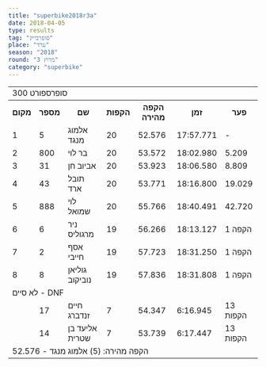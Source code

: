 ```yaml
---
title: "superbike2018r3a"
date: 2018-04-05
type: results
tag: "סופרבייק"
place: "ערד"
season: "2018"
round: "מרוץ 3"
category: "superbike"
---
```

<table class="line_color">
    <tr>
        <td colspan="99" class="title_font">סופרספורט 300</td>
    </tr>
    <tr class="rnkh_bkcolor">
        <th class="rnkh_font">מקום</th>
        <th class="rnkh_font">מספר</th>
        <th class="rnkh_font">שם</th>
        <th class="rnkh_font">הקפות</th>
        <th class="rnkh_font">הקפה מהירה</th>
        <th class="rnkh_font">זמן</th>
        <th class="rnkh_font">פער</th>
    </tr>
    <tr class="rnk_bkcolor">
        <td class="rnk_font">1</td>
        <td class="rnk_font">5</td>
        <td class="rnk_font">אלמוג מנגד</td>
        <td class="rnk_font">20</td>
        <td class="rnk_font">52.576</td>
        <td class="rnk_font">17:57.771</td>
        <td class="rnk_font">-</td>
    </tr>
    <tr class="rnk_bkcolor">
        <td class="rnk_font">2</td>
        <td class="rnk_font">800</td>
        <td class="rnk_font">בר לוי</td>
        <td class="rnk_font">20</td>
        <td class="rnk_font">53.572</td>
        <td class="rnk_font">18:02.980</td>
        <td class="rnk_font">5.209</td>
    </tr>
    <tr class="rnk_bkcolor">
        <td class="rnk_font">3</td>
        <td class="rnk_font">31</td>
        <td class="rnk_font">אביוב חן</td>
        <td class="rnk_font">20</td>
        <td class="rnk_font">53.923</td>
        <td class="rnk_font">18:06.580</td>
        <td class="rnk_font">8.809</td>
    </tr>
    <tr class="rnk_bkcolor">
        <td class="rnk_font">4</td>
        <td class="rnk_font">43</td>
        <td class="rnk_font">תובל ארד</td>
        <td class="rnk_font">20</td>
        <td class="rnk_font">53.771</td>
        <td class="rnk_font">18:16.800</td>
        <td class="rnk_font">19.029</td>
    </tr>
    <tr class="rnk_bkcolor">
        <td class="rnk_font">5</td>
        <td class="rnk_font">888</td>
        <td class="rnk_font">לוי שמואל</td>
        <td class="rnk_font">20</td>
        <td class="rnk_font">55.766</td>
        <td class="rnk_font">18:40.491</td>
        <td class="rnk_font">42.720</td>
    </tr>
    <tr class="rnk_bkcolor">
        <td class="rnk_font">6</td>
        <td class="rnk_font">6</td>
        <td class="rnk_font">ניר מרגוליס</td>
        <td class="rnk_font">19</td>
        <td class="rnk_font">56.266</td>
        <td class="rnk_font">18:13.127</td>
        <td class="rnk_font">1 הקפה</td>
    </tr>
    <tr class="rnk_bkcolor">
        <td class="rnk_font">7</td>
        <td class="rnk_font">2</td>
        <td class="rnk_font">אסף חייבי</td>
        <td class="rnk_font">19</td>
        <td class="rnk_font">57.723</td>
        <td class="rnk_font">18:31.250</td>
        <td class="rnk_font">1 הקפה</td>
    </tr>
    <tr class="rnk_bkcolor">
        <td class="rnk_font">8</td>
        <td class="rnk_font">8</td>
        <td class="rnk_font">גוליאן נוביקוב</td>
        <td class="rnk_font">19</td>
        <td class="rnk_font">57.836</td>
        <td class="rnk_font">18:31.808</td>
        <td class="rnk_font">1 הקפה</td>
    </tr>
    <tr>
        <td colspan="99" class="subtitle_font">לא סיים - DNF</td>
    </tr>
    <tr class="rnk_bkcolor">
        <td class="rnk_font"></td>
        <td class="rnk_font">17</td>
        <td class="rnk_font">חיים זנדברג</td>
        <td class="rnk_font">7</td>
        <td class="rnk_font">54.347</td>
        <td class="rnk_font">6:16.945</td>
        <td class="rnk_font">13 הקפות</td>
    </tr>
    <tr class="rnk_bkcolor">
        <td class="rnk_font"></td>
        <td class="rnk_font">14</td>
        <td class="rnk_font">אליעד בן שטרית</td>
        <td class="rnk_font">7</td>
        <td class="rnk_font">53.739</td>
        <td class="rnk_font">6:17.447</td>
        <td class="rnk_font">13 הקפות</td>
    </tr>
    <tr>
        <td colspan="99" class="comment_font">הקפה מהירה: (5) אלמוג מנגד - 52.576</td>
    </tr>
</table>
